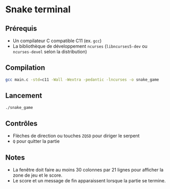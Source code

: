 # Snake terminal

## Prérequis
- Un compilateur C compatible C11 (ex. `gcc`)
- La bibliothèque de développement `ncurses` (`libncurses5-dev` ou `ncurses-devel` selon la distribution)

## Compilation
```bash
gcc main.c -std=c11 -Wall -Wextra -pedantic -lncurses -o snake_game
```

## Lancement
```bash
./snake_game
```

## Contrôles
- Flèches de direction ou touches `ZQSD` pour diriger le serpent
- `Q` pour quitter la partie

## Notes
- La fenêtre doit faire au moins 30 colonnes par 21 lignes pour afficher la zone de jeu et le score.
- Le score et un message de fin apparaissent lorsque la partie se termine.
